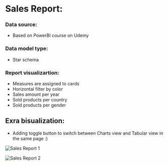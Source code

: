 # Sales Report:

### Data source:
- Based on PowerBI course on Udemy

### Data model type:
- Star schema

### Report visualizartion:
- Measures are assigned to cards
- Horizontal filter by color
- Sales amount per year
- Sold products per country
- Sold products per gender

## Exra bisualization:
- Adding toggle button to switch between Charts view and Tabular view in the same page :)


![Sales Report 1](https://user-images.githubusercontent.com/92275978/197238843-0a1b3f74-1710-4d89-8fd7-292f10a38d68.png)


![Sales Report 2](https://user-images.githubusercontent.com/92275978/197238932-c368a097-5043-4136-9bc3-03955b24e7ac.png)
